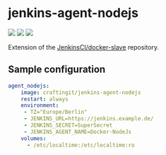 # jenkins-agent-nodejs
![](https://badgen.net/docker/pulls/craftingit/jenkins-agent-nodejs?icon=docker&label=pulls)
![](https://badgen.net/docker/stars/craftingit/jenkins-agent-nodejs?icon=docker&label=stars)
![](https://badgen.net/github/release/craftingitde/jenkins-agent/stable)

Extension of the [JenkinsCI/docker-slave](https://github.com/jenkinsci/docker-slave) repository.

## Sample configuration
```yaml
agent_nodejs:
    image: craftingit/jenkins-agent-nodejs
    restart: always
    environment:
     - TZ="Europe/Berlin"
     - JENKINS_URL=https://jenkins.example.de/
     - JENKINS_SECRET=SuperSecret
     - JENKINS_AGENT_NAME=Docker-NodeJs
    volumes:
      - /etc/localtime:/etc/localtime:ro
```